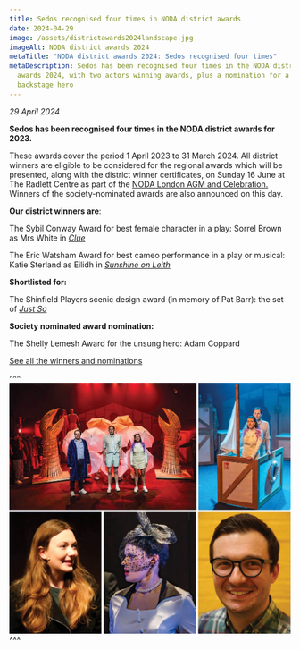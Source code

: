 ```yaml
---
title: Sedos recognised four times in NODA district awards
date: 2024-04-29
image: /assets/districtawards2024landscape.jpg
imageAlt: NODA district awards 2024
metaTitle: "NODA district awards 2024: Sedos recognised four times"
metaDescription: Sedos has been recognised four times in the NODA district
  awards 2024, with two actors winning awards, plus a nomination for a set and a
  backstage hero
---
```

*29 April 2024*

**Sedos has been recognised four times in the NODA district awards for 2023.**

These awards cover the period 1 April 2023 to 31 March 2024. All district winners are eligible to be considered for the regional awards which will be presented, along with the district winner certificates, on Sunday 16 June at The Radlett Centre as part of the [NODA London AGM and Celebration.](https://www.ticketsource.co.uk/noda-london) Winners of the society-nominated awards are also announced on this day.

**Our district winners are**:

The Sybil Conway Award for best female character in a play: Sorrel Brown as Mrs White in *[Clue](https://www.sedos.co.uk/shows/2023-clue)*

The Eric Watsham Award for best cameo performance in a play or musical: Katie Sterland as Eilidh in *[Sunshine on Leith](https://www.sedos.co.uk/shows/2023-sunshine-on-leith)*

**Shortlisted for:**

The Shinfield Players scenic design award (in memory of Pat Barr): the set of *[Just So](https://www.sedos.co.uk/shows/2024-just-so)*

**Society nominated award nomination:**

The Shelly Lemesh Award for the unsung hero: Adam Coppard

[See all the winners and nominations](https://www.noda.org.uk/regions/london/noda-london-district-winners-list-2024?)

^^^
![NODA district awards 2024](/assets/districtawards2024landscape.jpg)
^^^